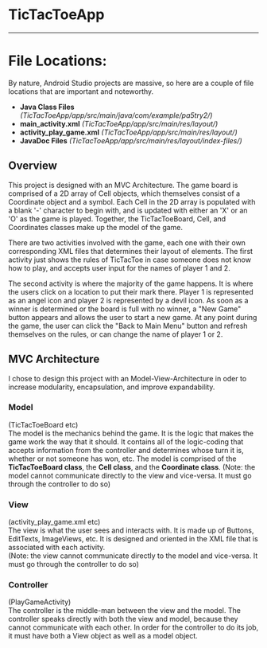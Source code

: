 # TicTacToeApp #
--------------

# File Locations: #
By nature, Android Studio projects are massive, so here are a couple of file locations that are important
and noteworthy.

* **Java Class Files** *(TicTacToeApp/app/src/main/java/com/example/pa5try2/)*
* **main_activity.xml** *(TicTacToeApp/app/src/main/res/layout/)*
* **activity_play_game.xml** *(TicTacToeApp/app/src/main/res/layout/)*
* **JavaDoc Files** *(TicTacToeApp/app/src/main/res/layout/index-files/)*  


## Overview ##
This project is designed with an MVC Architecture. The game board is comprised of a 2D array of Cell objects, which themselves consist of a Coordinate object
and a symbol. Each Cell in the 2D array is populated with a blank '-' character to begin with, and is updated with either an 'X' or an 'O' 
as the game is played. Together, the TicTacToeBoard, Cell, and Coordinates classes make up the model of the game.  
  
There are two activities involved with the game, each one with their own corresponding XML files that determines their layout of elements.
The first activity just shows the rules of TicTacToe in case someone does not know how to play, and accepts user input for the names of player 1 and 2.  

The second activity is where the majority of the game happens. It is where the users click on a location to put their mark there. 
Player 1 is represented as an angel icon and player 2 is represented by a devil icon. As soon as a winner is determined or the board is full
with no winner, a "New Game" button appears and allows the user to start a new game. At any point during the game, the user can click the 
"Back to Main Menu" button and refresh themselves on the rules, or can change the name of player 1 or 2.

## MVC Architecture
I chose to design this project with an Model-View-Architecture in oder to increase modularity, encapsulation, and improve expandability.

### Model
(TicTacToeBoard etc)  
The model is the mechanics behind the game. It is the logic that makes the game work the way that it should.
It contains all of the logic-coding that accepts information from the controller and determines whose turn it is, 
whether or not someone has won, etc. The model is comprised of the **TicTacToeBoard class**, the **Cell class**, and the **Coordinate class**.
(Note: the model cannot communicate directly to the view and vice-versa. It must go through the controller to do so)

### View  ###
(activity_play_game.xml etc)  
The view is what the user sees and interacts with. It is made up of Buttons, EditTexts, ImageViews, etc.
It is designed and oriented in the XML file that is associated with each activity.  
(Note: the view cannot communicate directly to the model and vice-versa. It must go through the controller to do so)

### Controller
(PlayGameActivity)  
The controller is the middle-man between the view and the model. The controller speaks directly with both the view and model, because
they cannot communicate with each other. In order for the controller to do its job, it must have both a View object as well
as a model object.




